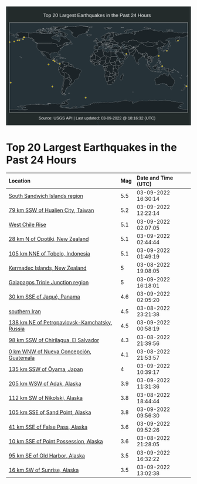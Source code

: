 ![Map](./map.png)

# Top 20 Largest Earthquakes in the Past 24 Hours

| Location | Mag | Date and Time (UTC) |
|:---|:---|:---|
| [South Sandwich Islands region](https://earthquake.usgs.gov/earthquakes/eventpage/us6000h3b9) | 5.5 | 03-09-2022 16:30:14 |
| [79 km SSW of Hualien City, Taiwan](https://earthquake.usgs.gov/earthquakes/eventpage/us6000h39z) | 5.2 | 03-09-2022 12:22:14 |
| [West Chile Rise](https://earthquake.usgs.gov/earthquakes/eventpage/us6000h37h) | 5.1 | 03-09-2022 02:07:05 |
| [28 km N of Opotiki, New Zealand](https://earthquake.usgs.gov/earthquakes/eventpage/us6000h37j) | 5.1 | 03-09-2022 02:44:44 |
| [105 km NNE of Tobelo, Indonesia](https://earthquake.usgs.gov/earthquakes/eventpage/us6000h37b) | 5.1 | 03-09-2022 01:49:19 |
| [Kermadec Islands, New Zealand](https://earthquake.usgs.gov/earthquakes/eventpage/us6000h34m) | 5 | 03-08-2022 19:08:05 |
| [Galapagos Triple Junction region](https://earthquake.usgs.gov/earthquakes/eventpage/us6000h3b7) | 5 | 03-09-2022 16:18:01 |
| [30 km SSE of Jaqué, Panama](https://earthquake.usgs.gov/earthquakes/eventpage/us6000h37d) | 4.6 | 03-09-2022 02:05:20 |
| [southern Iran](https://earthquake.usgs.gov/earthquakes/eventpage/us6000h36i) | 4.5 | 03-08-2022 23:21:38 |
| [138 km NE of Petropavlovsk-Kamchatsky, Russia](https://earthquake.usgs.gov/earthquakes/eventpage/us6000h375) | 4.5 | 03-09-2022 00:58:19 |
| [98 km SSW of Chirilagua, El Salvador](https://earthquake.usgs.gov/earthquakes/eventpage/us6000h35u) | 4.3 | 03-08-2022 21:39:56 |
| [0 km WNW of Nueva Concepción, Guatemala](https://earthquake.usgs.gov/earthquakes/eventpage/us6000h35x) | 4.1 | 03-08-2022 21:53:57 |
| [135 km SSW of Ōyama, Japan](https://earthquake.usgs.gov/earthquakes/eventpage/us6000h39n) | 4 | 03-09-2022 10:39:17 |
| [205 km WSW of Adak, Alaska](https://earthquake.usgs.gov/earthquakes/eventpage/us6000h39t) | 3.9 | 03-09-2022 11:31:36 |
| [112 km SW of Nikolski, Alaska](https://earthquake.usgs.gov/earthquakes/eventpage/us6000h34l) | 3.8 | 03-08-2022 18:44:44 |
| [105 km SSE of Sand Point, Alaska](https://earthquake.usgs.gov/earthquakes/eventpage/us6000h39c) | 3.8 | 03-09-2022 09:56:30 |
| [41 km SSE of False Pass, Alaska](https://earthquake.usgs.gov/earthquakes/eventpage/us6000h39b) | 3.6 | 03-09-2022 09:52:26 |
| [10 km SSE of Point Possession, Alaska](https://earthquake.usgs.gov/earthquakes/eventpage/ak022335od6n) | 3.6 | 03-08-2022 21:28:05 |
| [95 km SE of Old Harbor, Alaska](https://earthquake.usgs.gov/earthquakes/eventpage/ak02234q9fy0) | 3.5 | 03-09-2022 16:32:22 |
| [16 km SW of Sunrise, Alaska](https://earthquake.usgs.gov/earthquakes/eventpage/ak02234oaqsf) | 3.5 | 03-09-2022 13:02:38 |
